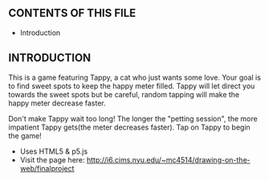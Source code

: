 CONTENTS OF THIS FILE
---------------------

* Introduction


INTRODUCTION
------------

This is a game featuring Tappy, a cat who just wants some love. Your goal is to find sweet spots to keep the happy meter filled. Tappy will let direct you towards the sweet spots but be careful, random tapping will make the happy meter decrease faster.

Don't make Tappy wait too long! The longer the "petting session", the more impatient Tappy gets(the meter decreases faster). Tap on Tappy to begin the game!

* Uses HTML5 & p5.js
* Visit the page here:
http://i6.cims.nyu.edu/~mc4514/drawing-on-the-web/finalproject
